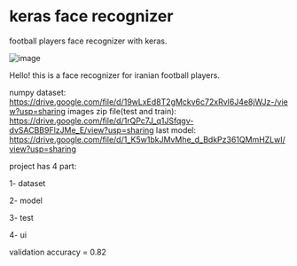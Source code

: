 # keras face recognizer
football players face recognizer with keras.

![image](https://user-images.githubusercontent.com/100860652/159449306-a6289733-32c4-4404-bb81-e16851f3eb24.png)


Hello! this is a face recognizer for iranian football players.

numpy dataset: https://drive.google.com/file/d/19wLxEd8T2gMckv6c72xRvl6J4e8jWJz-/view?usp=sharing
images zip file(test and train): https://drive.google.com/file/d/1rQPc7J_q1JSfqgv-dvSACBB9FlzJMe_E/view?usp=sharing
last model: https://drive.google.com/file/d/1_K5w1bkJMvMhe_d_BdkPz361QMmHZLwI/view?usp=sharing

project has 4 part:

1- dataset

2- model

3- test

4- ui


validation accuracy = 0.82
